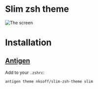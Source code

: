 # Slim zsh theme

![The screen](https://raw.github.com/nksoff/slim-zsh-theme/master/screen.png)

# Installation
## [Antigen](https://github.com/zsh-users/antigen)

Add to your `.zshrc`:

```
antigen theme nksoff/slim-zsh-theme slim
```
